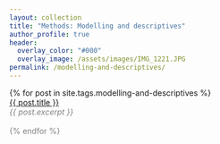 ```yaml
---
layout: collection
title: "Methods: Modelling and descriptives"
author_profile: true
header:  
  overlay_color: "#000"
  overlay_image: /assets/images/IMG_1221.JPG
permalink: /modelling-and-descriptives/
---
```


<dl>
  {% for post in site.tags.modelling-and-descriptives %}
       <dt><a href="{{ post.url }}">{{ post.title }}</a></dt>
       <font color="gray"><em>{{ post.excerpt }}<br></em>
       <br>
  {% endfor %}


